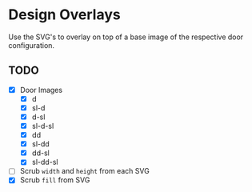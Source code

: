 # Design Overlays

Use the SVG's to overlay on top of a base image of the respective door configuration.

## TODO
- [x] Door Images
  - [x] d
  - [x] sl-d
  - [x] d-sl
  - [x] sl-d-sl
  - [x] dd
  - [x] sl-dd
  - [x] dd-sl
  - [x] sl-dd-sl
- [ ] Scrub `width` and `height` from each SVG
- [x] Scrub `fill` from SVG